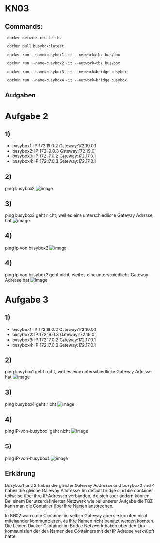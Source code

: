 # KN03

## Commands:

```  docker network create tbz ```  

```  docker pull busybox:latest ```  

```  docker run --name=busybox1 -it --network=tbz busybox ``` 

```  docker run --name=busybox2 -it --network=tbz busybox ``` 

```  docker run --name=busybox3 -it --network=bridge busybox ``` 

```  docker run --name=busybox4 -it --network=bridge busybox ``` 

## Aufgaben

# Aufgabe 2
## 1)
- busybox1: IP:172.19.0.2 Gateway:172.19.0.1
- busybox2: IP:172.19.0.3 Gateway:172.19.0.1
- busybox3: IP:172.17.0.2 Gateway:172.17.0.1
- busybox4: IP:172.17.0.3 Gateway:172.17.0.1

## 2)
 ping busybox2
 ![image](https://github.com/Ilija44/m347/assets/113606362/d986e040-0d4f-4f07-bbb3-be21e7166ab7)

 ## 3)
 ping busybox3 geht nicht, weil es eine unterschiedliche Gateway Adresse hat
![image](https://github.com/Ilija44/m347/assets/113606362/ab428319-3828-47d2-8d4a-f6f998f44849)

 ## 4)
 ping Ip von busybox2
![image](https://github.com/Ilija44/m347/assets/113606362/fa2ff6f8-84ed-4d5f-afac-1a05ffa99be2)

 ## 4)
 ping Ip von busybox3 geht nicht, weil es eine unterschiedliche Gateway Adresse hat
![image](https://github.com/Ilija44/m347/assets/113606362/7343d733-e41b-4690-b3e7-df7e6d65c62f)

# Aufgabe 3

## 1)
- busybox1: IP:172.19.0.2 Gateway:172.19.0.1
- busybox2: IP:172.19.0.3 Gateway:172.19.0.1
- busybox3: IP:172.17.0.2 Gateway:172.17.0.1
- busybox4: IP:172.17.0.3 Gateway:172.17.0.1

## 2)
 ping busybox1 geht nicht, weil es eine unterschiedliche Gateway Adresse hat
![image](https://github.com/Ilija44/m347/assets/113606362/fedc411e-e8a2-49c4-b8b7-fb91c5fe0d7c)

## 3)
 ping busybox4 geht nicht
![image](https://github.com/Ilija44/m347/assets/113606362/83fe1d53-8326-4607-8a8a-0e9513f2b95a)

## 4)
ping IP-von-busybox1 geht nicht
![image](https://github.com/Ilija44/m347/assets/113606362/4eb91452-fbdb-4c62-8335-78c7580acfa4)

## 5)
ping IP-von-busybox4
![image](https://github.com/Ilija44/m347/assets/113606362/9a72efd5-1790-4a36-813b-f8972c5f829d)


## Erklärung
Busybox1 und 2 haben die gleiche Gateway Addresse und busybox3 und 4 haben die gleiche Gateway Addresse.
Im default bridge sind die container teilweise über ihre IP-Adressen verbunden, die sich aber ändern können. Bei einem Benutzerdefinierten Netzwerk wie bei unserer Aufgabe die TBZ kann man die Container über ihre Namen ansprechen.

In KN02 waren die Container im selben Gateway aber sie konnten nicht miteinander kommunizieren, da ihre Namen nicht benutzt werden konnten.
Die beiden Docker Container im Bridge Netzwerk haben über den Link kommuniziert der den Namen des Containers mit der IP Adresse verknüpft hatte.




  
  




